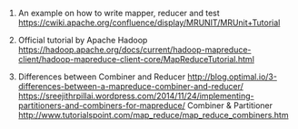 1. An example on how to write mapper, reducer and test
  https://cwiki.apache.org/confluence/display/MRUNIT/MRUnit+Tutorial

2. Official tutorial by Apache Hadoop
  https://hadoop.apache.org/docs/current/hadoop-mapreduce-client/hadoop-mapreduce-client-core/MapReduceTutorial.html

3. Differences between Combiner and Reducer
  http://blog.optimal.io/3-differences-between-a-mapreduce-combiner-and-reducer/
  https://sreejithrpillai.wordpress.com/2014/11/24/implementing-partitioners-and-combiners-for-mapreduce/
  Combiner & Partitioner
    http://www.tutorialspoint.com/map_reduce/map_reduce_combiners.htm